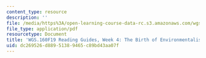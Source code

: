 ```yaml
---
content_type: resource
description: ''
file: /media/https%3A/open-learning-course-data-rc.s3.amazonaws.com/wgs-160j-science-activism-gender-race-and-power-fall-2019/dc269526d88951389465c89bd43aa07f_MITWGS_160F19_Wk4ReadingGuide.pdf
file_type: application/pdf
resourcetype: Document
title: 'WGS.160F19 Reading Guides, Week 4: The Birth of Environmentalism'
uid: dc269526-d889-5138-9465-c89bd43aa07f
---
```

